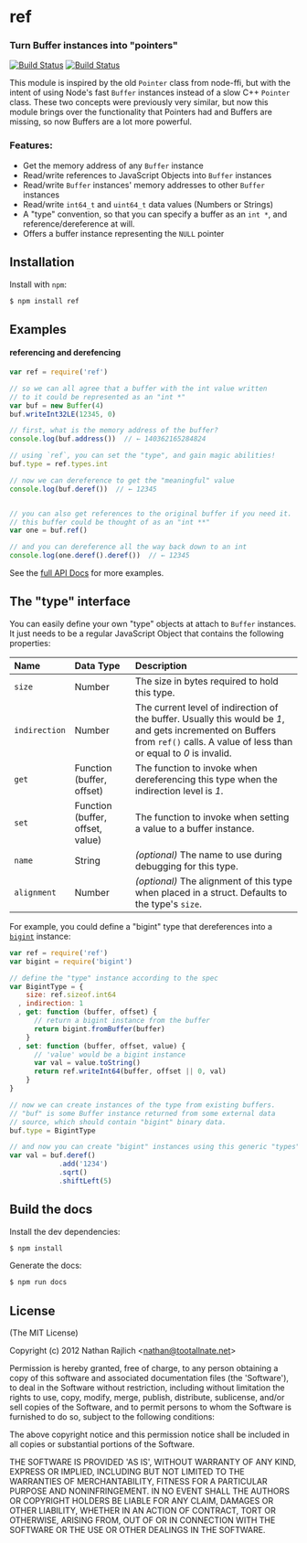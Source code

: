 ref
===
### Turn Buffer instances into "pointers"
[![Build Status](https://secure.travis-ci.org/TooTallNate/ref.svg)](https://travis-ci.org/TooTallNate/ref)
[![Build Status](https://ci.appveyor.com/api/projects/status/n8mswogp2im4uot8)](https://ci.appveyor.com/project/TooTallNate/ref)


This module is inspired by the old `Pointer` class from node-ffi, but with the
intent of using Node's fast `Buffer` instances instead of a slow C++ `Pointer`
class. These two concepts were previously very similar, but now this module
brings over the functionality that Pointers had and Buffers are missing, so
now Buffers are a lot more powerful.

### Features:

 * Get the memory address of any `Buffer` instance
 * Read/write references to JavaScript Objects into `Buffer` instances
 * Read/write `Buffer` instances' memory addresses to other `Buffer` instances
 * Read/write `int64_t` and `uint64_t` data values (Numbers or Strings)
 * A "type" convention, so that you can specify a buffer as an `int *`,
   and reference/dereference at will.
 * Offers a buffer instance representing the `NULL` pointer


Installation
------------

Install with `npm`:

``` bash
$ npm install ref
```


Examples
--------

#### referencing and derefencing

``` js
var ref = require('ref')

// so we can all agree that a buffer with the int value written
// to it could be represented as an "int *"
var buf = new Buffer(4)
buf.writeInt32LE(12345, 0)

// first, what is the memory address of the buffer?
console.log(buf.address())  // ← 140362165284824

// using `ref`, you can set the "type", and gain magic abilities!
buf.type = ref.types.int

// now we can dereference to get the "meaningful" value
console.log(buf.deref())  // ← 12345


// you can also get references to the original buffer if you need it.
// this buffer could be thought of as an "int **"
var one = buf.ref()

// and you can dereference all the way back down to an int
console.log(one.deref().deref())  // ← 12345
```

See the [full API Docs][docs] for more examples.


The "type" interface
--------------------

You can easily define your own "type" objects at attach to `Buffer` instances.
It just needs to be a regular JavaScript Object that contains the following
properties:

| **Name**      | **Data Type**                    | **Description**
|:--------------|:---------------------------------|:----------------------------------
| `size`        | Number                           | The size in bytes required to hold this type.
| `indirection` | Number                           | The current level of indirection of the buffer. Usually this would be _1_, and gets incremented on Buffers from `ref()` calls. A value of less than or equal to _0_ is invalid.
| `get`         | Function (buffer, offset)        | The function to invoke when dereferencing this type when the indirection level is _1_.
| `set`         | Function (buffer, offset, value) | The function to invoke when setting a value to a buffer instance.
| `name`        | String                           | _(optional)_ The name to use during debugging for this type.
| `alignment`   | Number                           | _(optional)_ The alignment of this type when placed in a struct. Defaults to the type's `size`.

For example, you could define a "bigint" type that dereferences into a
[`bigint`](https://github.com/substack/node-bigint) instance:

``` js
var ref = require('ref')
var bigint = require('bigint')

// define the "type" instance according to the spec
var BigintType = {
    size: ref.sizeof.int64
  , indirection: 1
  , get: function (buffer, offset) {
      // return a bigint instance from the buffer
      return bigint.fromBuffer(buffer)
    }
  , set: function (buffer, offset, value) {
      // 'value' would be a bigint instance
      var val = value.toString()
      return ref.writeInt64(buffer, offset || 0, val)
    }
}

// now we can create instances of the type from existing buffers.
// "buf" is some Buffer instance returned from some external data
// source, which should contain "bigint" binary data.
buf.type = BigintType

// and now you can create "bigint" instances using this generic "types" API
var val = buf.deref()
            .add('1234')
            .sqrt()
            .shiftLeft(5)
```

Build the docs
--------------

Install the dev dependencies:

``` bash
$ npm install
```

Generate the docs:

``` bash
$ npm run docs
```


License
-------

(The MIT License)

Copyright (c) 2012 Nathan Rajlich &lt;nathan@tootallnate.net&gt;

Permission is hereby granted, free of charge, to any person obtaining
a copy of this software and associated documentation files (the
'Software'), to deal in the Software without restriction, including
without limitation the rights to use, copy, modify, merge, publish,
distribute, sublicense, and/or sell copies of the Software, and to
permit persons to whom the Software is furnished to do so, subject to
the following conditions:

The above copyright notice and this permission notice shall be
included in all copies or substantial portions of the Software.

THE SOFTWARE IS PROVIDED 'AS IS', WITHOUT WARRANTY OF ANY KIND,
EXPRESS OR IMPLIED, INCLUDING BUT NOT LIMITED TO THE WARRANTIES OF
MERCHANTABILITY, FITNESS FOR A PARTICULAR PURPOSE AND NONINFRINGEMENT.
IN NO EVENT SHALL THE AUTHORS OR COPYRIGHT HOLDERS BE LIABLE FOR ANY
CLAIM, DAMAGES OR OTHER LIABILITY, WHETHER IN AN ACTION OF CONTRACT,
TORT OR OTHERWISE, ARISING FROM, OUT OF OR IN CONNECTION WITH THE
SOFTWARE OR THE USE OR OTHER DEALINGS IN THE SOFTWARE.

[docs]: http://tootallnate.github.com/ref
